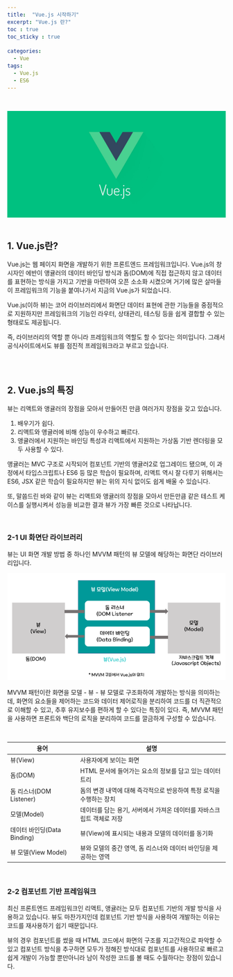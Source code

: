 ```yaml
---
title:  "Vue.js 시작하기"
excerpt: "Vue.js 란?"
toc : true
toc_sticky : true

categories:
  - Vue
tags: 
  - Vue.js
  - ES6
---
```



<br/>


<img src="/assets/images/vue.PNG"><br/><br/>

## 1. Vue.js란?

Vue.js는 웹 페이지 화면을 개발하기 위한 프론트엔드 프레임워크입니다.
Vue.js의 창시자인 에반이 앵귤러의 데이터 바인딩 방식과 돔(DOM)에 직접 접근하지 않고 데이터를 표현하는 방식을 가지고 기반을 마련하여 오픈 소소화 시켰으며 거기에 많은 살마들이 프레임워크의 기능을 붙여나가서 지금의 Vue.js가 되었습니다.

Vue.js(이하 뷰)는 코어 라이브러리에서 화면단 데이터 표현에 관한 기능들을 중점적으로 지원하지만 프레임워크의 기능인 라우터, 상태관리, 테스팅 등을 쉽게 결합할 수 있는 형태로도 제공됩니다.

즉, 라이브러리의 역할 뿐 아니라 프레임워크의 역할도 할 수 있다는 의미입니다. 그래서 공식사이트에서도 뷰를 점진적 프레임워크라고 부르고 있습니다.

<br/><br/>


## 2. Vue.js의 특징

뷰는 리액트와 앵귤러의 장점을 모아서 만들어진 만큼 여러가지 장점을 갖고 있습니다.

1. 배우기가 쉽다.
2. 리액트와 앵귤러에 비해 성능이 우수하고 빠르다.
3. 앵귤러에서 지원하는 바인딩 특성과 리액트에서 지원하는 가상돔 기반 렌더링을 모두 사용할 수 있다.

앵귤러는 MVC 구조로 시작되어 컴포넌트 기반의 앵귤러2로 업그레이드 됐으며, 이 과정에서 타입스크립트나 ES6 등 많은 학습이 필요하며,
리액트 역시 잘 다루기 위해서는 ES6, JSX 같은 학습이 필요하지만 뷰는 위의 지식 없이도 쉽게 배울 수 있습니다.

또, 말씀드린 바와 같이 뷰는 리액트와 앵귤러의 장점을 모아서 만든만큼 같은 테스트 케이스를 
실행시켜서 성능을 비교한 결과 뷰가 가장 빠른 것으로 나타납니다.

<br/>

### 2-1 UI 화면단 라이브러리

뷰는 UI 화면 개발 방법 중 하나인 MVVM 패턴의 뷰 모델에 해당하는 화면단 라이브러리입니다.

<img src="/assets/images/mvvm_model.PNG"><br/>

MVVM 패턴이란 화면을 모델 - 뷰 - 뷰 모델로 구조화하여 개발하는 방식을 의미하는데, 화면의 요소들을 제어하는 코드와
데이터 제어로직을 분리하여 코드를 더 직관적으로 이해할 수 있고, 추후 유지보수를 편하게 할 수 있다는 특징이 있다.
즉, MVVM 패턴을 사용하면 프론트와 백단의 로직을 분리하여 코드를 깔금하게 구성할 수 있습니다. 

<br/>

|용어|설명|
|-----|----------------------------------|
|뷰(View)|사용자에게 보이는 화면|
|돔(DOM)|HTML 문서에 들어가는 요소의 정보를 담고 있는 데이터 트리|
|돔 리스너(DOM Listener)|돔의 변경 내역에 대해 즉각적으로 반응하여 특정 로직을 수행하는 장치|
|모델(Model)|데이터를 담는 용기, 서버에서 가져온 데이터를 자바스크립트 객체로 저장|
|데이터 바인딩(Data Binding)|뷰(View)에 표시되는 내용과 모델의 데이터를 동기화|
|뷰 모델(View Model)|뷰와 모델의 중간 영역, 돔 리스너와 데이터 바인딩을 제공하는 영역|

<br/>

### 2-2 컴포넌트 기반 프레임워크

최신 프론트엔드 프레임워크인 리액트, 앵귤러는 모두 컴포넌트 기반의 개발 방식을 사용하고 있습니다.
뷰도 마찬가지인데 컴포넌트 기반 방식을 사용하여 개발하는 이유는 코드를 재사용하기 쉽기 때문입니다.

뷰의 경우 컴포넌트를 썼을 때 HTML 코드에서 화면의 구조를 지고간적으로 파악할 수 있고 컴포넌트 방식을 추구하면
모두가 정해진 방식대로 컴포넌트를 사용하므로 빠르고 쉽게 개발이 가능할 뿐만아니라 남이 작성한 코드를 볼 때도 수월하다는 장점이 있습니다.



